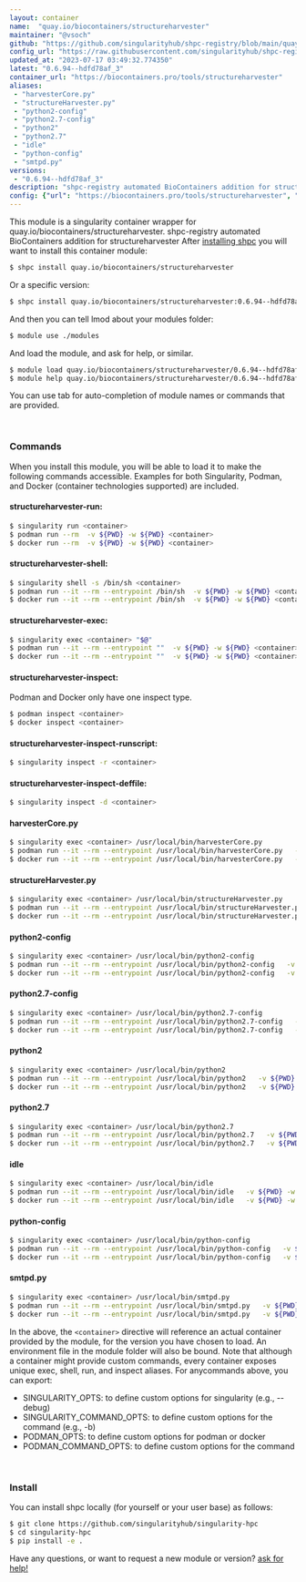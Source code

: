 ```yaml
---
layout: container
name:  "quay.io/biocontainers/structureharvester"
maintainer: "@vsoch"
github: "https://github.com/singularityhub/shpc-registry/blob/main/quay.io/biocontainers/structureharvester/container.yaml"
config_url: "https://raw.githubusercontent.com/singularityhub/shpc-registry/main/quay.io/biocontainers/structureharvester/container.yaml"
updated_at: "2023-07-17 03:49:32.774350"
latest: "0.6.94--hdfd78af_3"
container_url: "https://biocontainers.pro/tools/structureharvester"
aliases:
 - "harvesterCore.py"
 - "structureHarvester.py"
 - "python2-config"
 - "python2.7-config"
 - "python2"
 - "python2.7"
 - "idle"
 - "python-config"
 - "smtpd.py"
versions:
 - "0.6.94--hdfd78af_3"
description: "shpc-registry automated BioContainers addition for structureharvester"
config: {"url": "https://biocontainers.pro/tools/structureharvester", "maintainer": "@vsoch", "description": "shpc-registry automated BioContainers addition for structureharvester", "latest": {"0.6.94--hdfd78af_3": "sha256:673409a2d4fc28a187b8e8ff726f4ab5f324a48ac8285e3feb4ce280001983a1"}, "tags": {"0.6.94--hdfd78af_3": "sha256:673409a2d4fc28a187b8e8ff726f4ab5f324a48ac8285e3feb4ce280001983a1"}, "docker": "quay.io/biocontainers/structureharvester", "aliases": {"harvesterCore.py": "/usr/local/bin/harvesterCore.py", "structureHarvester.py": "/usr/local/bin/structureHarvester.py", "python2-config": "/usr/local/bin/python2-config", "python2.7-config": "/usr/local/bin/python2.7-config", "python2": "/usr/local/bin/python2", "python2.7": "/usr/local/bin/python2.7", "idle": "/usr/local/bin/idle", "python-config": "/usr/local/bin/python-config", "smtpd.py": "/usr/local/bin/smtpd.py"}}
---
```


This module is a singularity container wrapper for quay.io/biocontainers/structureharvester.
shpc-registry automated BioContainers addition for structureharvester
After [installing shpc](#install) you will want to install this container module:


```bash
$ shpc install quay.io/biocontainers/structureharvester
```

Or a specific version:

```bash
$ shpc install quay.io/biocontainers/structureharvester:0.6.94--hdfd78af_3
```

And then you can tell lmod about your modules folder:

```bash
$ module use ./modules
```

And load the module, and ask for help, or similar.

```bash
$ module load quay.io/biocontainers/structureharvester/0.6.94--hdfd78af_3
$ module help quay.io/biocontainers/structureharvester/0.6.94--hdfd78af_3
```

You can use tab for auto-completion of module names or commands that are provided.

<br>

### Commands

When you install this module, you will be able to load it to make the following commands accessible.
Examples for both Singularity, Podman, and Docker (container technologies supported) are included.

#### structureharvester-run:

```bash
$ singularity run <container>
$ podman run --rm  -v ${PWD} -w ${PWD} <container>
$ docker run --rm  -v ${PWD} -w ${PWD} <container>
```

#### structureharvester-shell:

```bash
$ singularity shell -s /bin/sh <container>
$ podman run --it --rm --entrypoint /bin/sh  -v ${PWD} -w ${PWD} <container>
$ docker run --it --rm --entrypoint /bin/sh  -v ${PWD} -w ${PWD} <container>
```

#### structureharvester-exec:

```bash
$ singularity exec <container> "$@"
$ podman run --it --rm --entrypoint ""  -v ${PWD} -w ${PWD} <container> "$@"
$ docker run --it --rm --entrypoint ""  -v ${PWD} -w ${PWD} <container> "$@"
```

#### structureharvester-inspect:

Podman and Docker only have one inspect type.

```bash
$ podman inspect <container>
$ docker inspect <container>
```

#### structureharvester-inspect-runscript:

```bash
$ singularity inspect -r <container>
```

#### structureharvester-inspect-deffile:

```bash
$ singularity inspect -d <container>
```


#### harvesterCore.py

```bash
$ singularity exec <container> /usr/local/bin/harvesterCore.py
$ podman run --it --rm --entrypoint /usr/local/bin/harvesterCore.py   -v ${PWD} -w ${PWD} <container> -c " $@"
$ docker run --it --rm --entrypoint /usr/local/bin/harvesterCore.py   -v ${PWD} -w ${PWD} <container> -c " $@"
```


#### structureHarvester.py

```bash
$ singularity exec <container> /usr/local/bin/structureHarvester.py
$ podman run --it --rm --entrypoint /usr/local/bin/structureHarvester.py   -v ${PWD} -w ${PWD} <container> -c " $@"
$ docker run --it --rm --entrypoint /usr/local/bin/structureHarvester.py   -v ${PWD} -w ${PWD} <container> -c " $@"
```


#### python2-config

```bash
$ singularity exec <container> /usr/local/bin/python2-config
$ podman run --it --rm --entrypoint /usr/local/bin/python2-config   -v ${PWD} -w ${PWD} <container> -c " $@"
$ docker run --it --rm --entrypoint /usr/local/bin/python2-config   -v ${PWD} -w ${PWD} <container> -c " $@"
```


#### python2.7-config

```bash
$ singularity exec <container> /usr/local/bin/python2.7-config
$ podman run --it --rm --entrypoint /usr/local/bin/python2.7-config   -v ${PWD} -w ${PWD} <container> -c " $@"
$ docker run --it --rm --entrypoint /usr/local/bin/python2.7-config   -v ${PWD} -w ${PWD} <container> -c " $@"
```


#### python2

```bash
$ singularity exec <container> /usr/local/bin/python2
$ podman run --it --rm --entrypoint /usr/local/bin/python2   -v ${PWD} -w ${PWD} <container> -c " $@"
$ docker run --it --rm --entrypoint /usr/local/bin/python2   -v ${PWD} -w ${PWD} <container> -c " $@"
```


#### python2.7

```bash
$ singularity exec <container> /usr/local/bin/python2.7
$ podman run --it --rm --entrypoint /usr/local/bin/python2.7   -v ${PWD} -w ${PWD} <container> -c " $@"
$ docker run --it --rm --entrypoint /usr/local/bin/python2.7   -v ${PWD} -w ${PWD} <container> -c " $@"
```


#### idle

```bash
$ singularity exec <container> /usr/local/bin/idle
$ podman run --it --rm --entrypoint /usr/local/bin/idle   -v ${PWD} -w ${PWD} <container> -c " $@"
$ docker run --it --rm --entrypoint /usr/local/bin/idle   -v ${PWD} -w ${PWD} <container> -c " $@"
```


#### python-config

```bash
$ singularity exec <container> /usr/local/bin/python-config
$ podman run --it --rm --entrypoint /usr/local/bin/python-config   -v ${PWD} -w ${PWD} <container> -c " $@"
$ docker run --it --rm --entrypoint /usr/local/bin/python-config   -v ${PWD} -w ${PWD} <container> -c " $@"
```


#### smtpd.py

```bash
$ singularity exec <container> /usr/local/bin/smtpd.py
$ podman run --it --rm --entrypoint /usr/local/bin/smtpd.py   -v ${PWD} -w ${PWD} <container> -c " $@"
$ docker run --it --rm --entrypoint /usr/local/bin/smtpd.py   -v ${PWD} -w ${PWD} <container> -c " $@"
```



In the above, the `<container>` directive will reference an actual container provided
by the module, for the version you have chosen to load. An environment file in the
module folder will also be bound. Note that although a container
might provide custom commands, every container exposes unique exec, shell, run, and
inspect aliases. For anycommands above, you can export:

 - SINGULARITY_OPTS: to define custom options for singularity (e.g., --debug)
 - SINGULARITY_COMMAND_OPTS: to define custom options for the command (e.g., -b)
 - PODMAN_OPTS: to define custom options for podman or docker
 - PODMAN_COMMAND_OPTS: to define custom options for the command

<br>

### Install

You can install shpc locally (for yourself or your user base) as follows:

```bash
$ git clone https://github.com/singularityhub/singularity-hpc
$ cd singularity-hpc
$ pip install -e .
```

Have any questions, or want to request a new module or version? [ask for help!](https://github.com/singularityhub/singularity-hpc/issues)